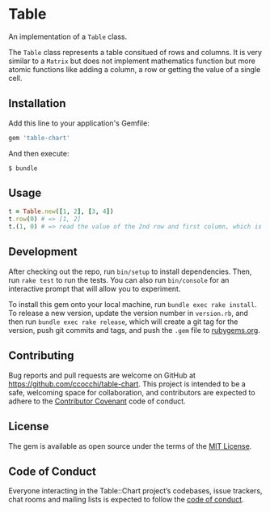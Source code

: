 # Table

An implementation of a `Table` class.

The `Table` class represents a table consitued of rows and columns. It is very similar to a `Matrix` but does not implement mathematics function but more atomic functions like adding a column, a row or getting the value of a single cell.

## Installation

Add this line to your application's Gemfile:

```ruby
gem 'table-chart'
```

And then execute:

```
$ bundle
```

## Usage

```ruby
t = Table.new([1, 2], [3, 4])
t.row(0) # => [1, 2]
t.(1, 0) # => read the value of the 2nd row and first column, which is 3
```

## Development

After checking out the repo, run `bin/setup` to install dependencies. Then, run `rake test` to run the tests. You can also run `bin/console` for an interactive prompt that will allow you to experiment.

To install this gem onto your local machine, run `bundle exec rake install`. To release a new version, update the version number in `version.rb`, and then run `bundle exec rake release`, which will create a git tag for the version, push git commits and tags, and push the `.gem` file to [rubygems.org](https://rubygems.org).

## Contributing

Bug reports and pull requests are welcome on GitHub at https://github.com/ccocchi/table-chart. This project is intended to be a safe, welcoming space for collaboration, and contributors are expected to adhere to the [Contributor Covenant](http://contributor-covenant.org) code of conduct.

## License

The gem is available as open source under the terms of the [MIT License](https://opensource.org/licenses/MIT).

## Code of Conduct

Everyone interacting in the Table::Chart project’s codebases, issue trackers, chat rooms and mailing lists is expected to follow the [code of conduct](https://github.com/[USERNAME]/table-chart/blob/master/CODE_OF_CONDUCT.md).
